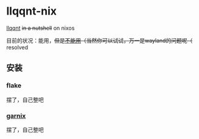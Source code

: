 # llqqnt-nix

[llqqnt](https://github.com/LiteLoaderQQNT/LiteLoaderQQNT) ~~in a nutshell~~ on nixos

目前的状况：能用，~~但是[不能用](https://github.com/LiteLoaderQQNT/LiteLoaderQQNT/issues/166)（当然你可以试试，万一是wayland的问题呢（~~ resolved

## 安装

### flake

摆了，自己整吧

### [garnix]("https://garnix.io")

摆了，自己整吧
